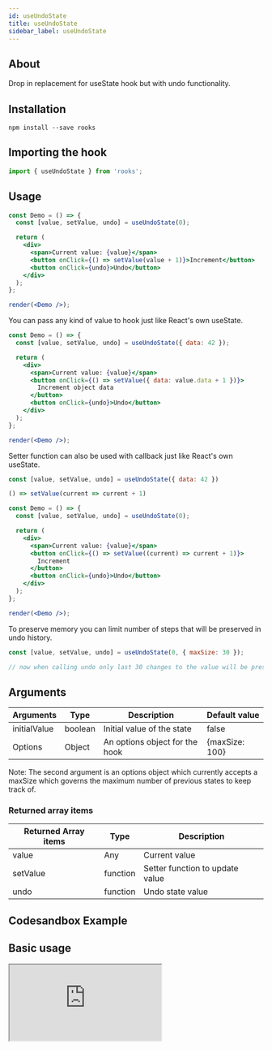 ```yaml
---
id: useUndoState
title: useUndoState
sidebar_label: useUndoState
---
```


## About

Drop in replacement for useState hook but with undo functionality.

## Installation

    npm install --save rooks

## Importing the hook

```javascript
import { useUndoState } from 'rooks';
```

## Usage

```jsx
const Demo = () => {
  const [value, setValue, undo] = useUndoState(0);

  return (
    <div>
      <span>Current value: {value}</span>
      <button onClick={() => setValue(value + 1)}>Increment</button>
      <button onClick={undo}>Undo</button>
    </div>
  );
};

render(<Demo />);
```

You can pass any kind of value to hook just like React's own useState.

```jsx
const Demo = () => {
  const [value, setValue, undo] = useUndoState({ data: 42 });

  return (
    <div>
      <span>Current value: {value}</span>
      <button onClick={() => setValue({ data: value.data + 1 })}>
        Increment object data
      </button>
      <button onClick={undo}>Undo</button>
    </div>
  );
};

render(<Demo />);
```

Setter function can also be used with callback just like React's own useState.

```javascript
const [value, setValue, undo] = useUndoState({ data: 42 })

() => setValue(current => current + 1)
```

```jsx
const Demo = () => {
  const [value, setValue, undo] = useUndoState(0);

  return (
    <div>
      <span>Current value: {value}</span>
      <button onClick={() => setValue((current) => current + 1)}>
        Increment
      </button>
      <button onClick={undo}>Undo</button>
    </div>
  );
};

render(<Demo />);
```

To preserve memory you can limit number of steps that will be preserved in undo history.

```javascript
const [value, setValue, undo] = useUndoState(0, { maxSize: 30 });

// now when calling undo only last 30 changes to the value will be preserved
```

## Arguments

| Arguments    | Type    | Description                    | Default value  |
| ------------ | ------- | ------------------------------ | -------------- |
| initialValue | boolean | Initial value of the state     | false          |
| Options      | Object  | An options object for the hook | {maxSize: 100} |

Note: The second argument is an options object which currently accepts a maxSize which governs the maximum number of previous states to keep track of.

### Returned array items

| Returned Array items | Type     | Description                     |
| -------------------- | -------- | ------------------------------- |
| value                | Any      | Current value                   |
| setValue             | function | Setter function to update value |
| undo                 | function | Undo state value                |

## Codesandbox Example

## Basic usage

<iframe src="https://codesandbox.io/embed/useundostate-jy37w?fontsize=14&hidenavigation=1&theme=dark"
   style={{
    width: "100%",
    height: 500,
    border: 0,
    borderRadius: 4,
    overflow: "hidden"
  }} 
title="useUndoState"
allow="accelerometer; ambient-light-sensor; camera; encrypted-media; geolocation; gyroscope; hid; microphone; midi; payment; usb; vr; xr-spatial-tracking"
sandbox="allow-forms allow-modals allow-popups allow-presentation allow-same-origin allow-scripts"
/>

## Join Bhargav's discord server

You can click on the floating discord icon at the bottom right of the screen and talk to us in our server.
